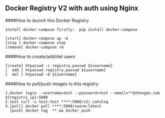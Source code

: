 ## Docker Registry V2 with auth using Nginx


####How to launch this Docker Registry
```
install docker-compose firstly:  pip install docker-compose 

[start] docker-compose up -d  
[stop ] docker-compose stop  
[remove] docker-compose rm  
```


####How to create/add/del users
```
[create] htpasswd -c registry.passwd ${username}
[  add ] htpasswd registry.passwd ${username} 
[  del ] htpasswd -D ${username}

```

####How to pull/push images to this registry
```
1.docker login --username=test --password=test --email=**@zhongan.com ${registry_ip}:5000  
2.test curl -u test:test ****:5000/v2/_catalog 
3.[pull] docker pull ****:5000/swarm:latest  
  [push] docker tag  ** && docker push 

```
